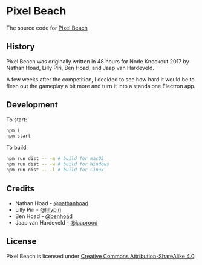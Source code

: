 # Pixel Beach

The source code for [Pixel Beach](https://nathanhoad.itch.io/pixel-beach)

## History

Pixel Beach was originally written in 48 hours for Node Knockout 2017 by Nathan Hoad, Lilly Piri, Ben Hoad, and Jaap van Hardeveld.

A few weeks after the competition, I decided to see how hard it would be to flesh out the gameplay a bit more and turn it into a standalone Electron app.

## Development

To start:

```bash
npm i
npm start
```

To build

```bash
npm run dist -- -m # build for macOS
npm run dist -- -w # build for Windows
npm run dist -- -l # build for Linux
```

## Credits

- Nathan Hoad - [@nathanhoad](https://twitter.com/nathanhoad)
- Lilly Piri - [@lillypiri](https://twitter.com/lillypiri)
- Ben Hoad - [@benhoad](https://twitter.com/benhoad)
- Jaap van Hardeveld - [@jaaprood](https://twitter.com/jaaprood)

## License

Pixel Beach is licensed under [Creative Commons Attribution-ShareAlike 4.0](https://creativecommons.org/licenses/by-sa/4.0/).
